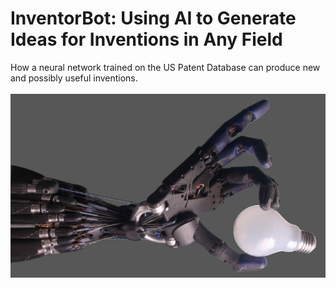 # **InventorBot: Using AI to Generate Ideas for Inventions in Any Field**
How a neural network trained on the US Patent Database can produce new and possibly useful inventions.</br></br>
![alt text](https://raw.githubusercontent.com/robgon-art/InventorBot/main/Shadow_Hand_Bulb_small.png)
